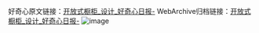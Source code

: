 好奇心原文链接：[开放式橱柜_设计_好奇心日报-](https://www.qdaily.com/articles/2190.html)
WebArchive归档链接：[开放式橱柜_设计_好奇心日报-](http://web.archive.org/web/20190623150922/https://www.qdaily.com/articles/2190.html)
![image](http://ww3.sinaimg.cn/large/007d5XDpgy1g3vesh4j0pj30u02kbwmi)